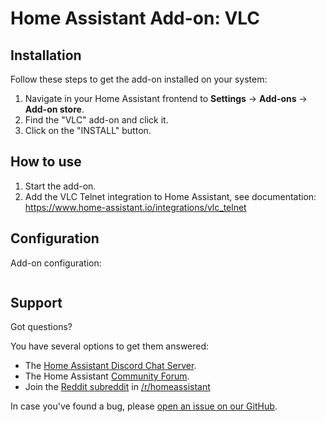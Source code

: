 # Home Assistant Add-on: VLC 

## Installation

Follow these steps to get the add-on installed on your system:

1. Navigate in your Home Assistant frontend to **Settings** -> **Add-ons** -> **Add-on store**.
2. Find the "VLC" add-on and click it.
3. Click on the "INSTALL" button.

## How to use

1. Start the add-on.
2. Add the VLC Telnet integration to Home Assistant, see documentation:
   <https://www.home-assistant.io/integrations/vlc_telnet>


## Configuration

Add-on configuration:

```yaml
```

## Support

Got questions?

You have several options to get them answered:

- The [Home Assistant Discord Chat Server][discord].
- The Home Assistant [Community Forum][forum].
- Join the [Reddit subreddit][reddit] in [/r/homeassistant][reddit]

In case you've found a bug, please [open an issue on our GitHub][issue].

[discord]: https://discord.gg/c5DvZ4e
[forum]: https://community.home-assistant.io
[issue]: https://github.com/home-assistant/addons/issues
[reddit]: https://reddit.com/r/homeassistant
